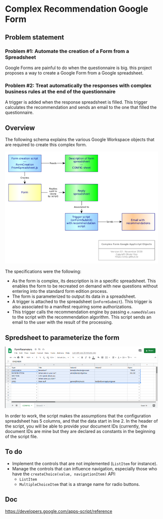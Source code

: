 # Complex Recommendation Google Form

## Problem statement

### Problem #1: Automate the creation of a Form from a Spreadsheet

Google Forms are painful to do when the questionnaire is big. this project proposes a way to create a Google Form from a Google spreadsheet.

### Problem #2: Treat automatically the responses with complex business rules at the end of the questionnaire

A trigger is added when the response spreadsheet is filled. This trigger calculates the recommendation and sends an email to the one that filled the questionnaire.

## Overview

The following schema explains the various Google Workspace objects that are required to create this complex form.

![ComplexForm](complexform.png)

The specifications were the following:

* As the form is complex, its description is in a specific spreadsheet. This enables the form to be recreated on demand with new questions without entering into the standard form edition process.
* The form is parameterized to output its data in a spreadsheet.
* A trigger is attached to the spreadsheet (`onFormSubmit`). This trigger is also associated to a manifest requiring some authorizations.
* This trigger calls the recommendation engine by passing `e.namedValues` to the script with the recommendation algorithm. This script sends an email to the user with the result of the processing.

## Spredsheet to parameterize the form

![Config](CONFIG.png)

In order to work, the script makes the assumptions that the configuration spreadsheet has 5 columns, and that the data start in line 2. In the header of the script, you will be able to provide your document IDs (currently, the document IDs are mine but they are declared as constants in the beginning of the script file.

## To do

* Implement the controls that are not implemented (`ListItem` for instance).
* Manage the controls that can influence navigation, especially those who have the `createChoice(value, navigationItem)` API:
  * `ListItem`
  * `MultipleChoiceItem` that is a strange name for radio buttons.
  
## Doc

https://developers.google.com/apps-script/reference

